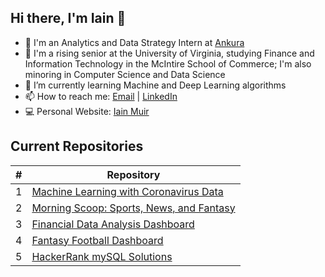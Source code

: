 ## Hi there, I'm Iain 👋

- 👔    I'm an Analytics and Data Strategy Intern at [Ankura](https://ankura.com/)
- 🎒   I'm a rising senior at the University of Virginia, studying Finance and Information Technology in the McIntire School of Commerce; I'm also minoring in Computer Science and Data Science
- 🌱   I’m currently learning Machine and Deep Learning algorithms
- 📫   How to reach me: [Email](iam9ez@virginia.edu) | [LinkedIn](https://www.linkedin.com/in/iain-muir-b37718164/)
- 💻   Personal Website: [Iain Muir](https://iainmuir6.github.io/)

## Current Repositories
\# | Repository
------------ | -------------
1 | [Machine Learning with Coronavirus Data](https://github.com/iainmuir6/Machine-Learning-with-Coronavirus-Data)
2 | [Morning Scoop: Sports, News, and Fantasy](https://github.com/iainmuir6/MorningScoop-Sports-News-Fantasy)
3 | [Financial Data Analysis Dashboard](https://github.com/iainmuir6/Financial-Data-Analysis-Dashboard)
4 | [Fantasy Football Dashboard](https://github.com/iainmuir6/Fantasy-Football-Dashboard)
5 | [HackerRank mySQL Solutions](https://github.com/iainmuir6/HackerRank-mySQL-Solutions)

<!--
**iainmuir6/iainmuir6** is a ✨ _special_ ✨ repository because its `README.md` (this file) appears on your GitHub profile.

Here are some ideas to get you started:

- 🔭 I’m currently working on ...
- 🌱 I’m currently learning ...
- 👯 I’m looking to collaborate on ...
- 🤔 I’m looking for help with ...
- 💬 Ask me about ...
- 📫 How to reach me: ...
- 😄 Pronouns: ...
- ⚡ Fun fact: ...
-->
